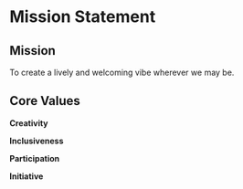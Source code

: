 # Mission Statement

## Mission
To create a lively and welcoming vibe wherever we may be.

## Core Values
**Creativity**

**Inclusiveness**

**Participation**

**Initiative**
